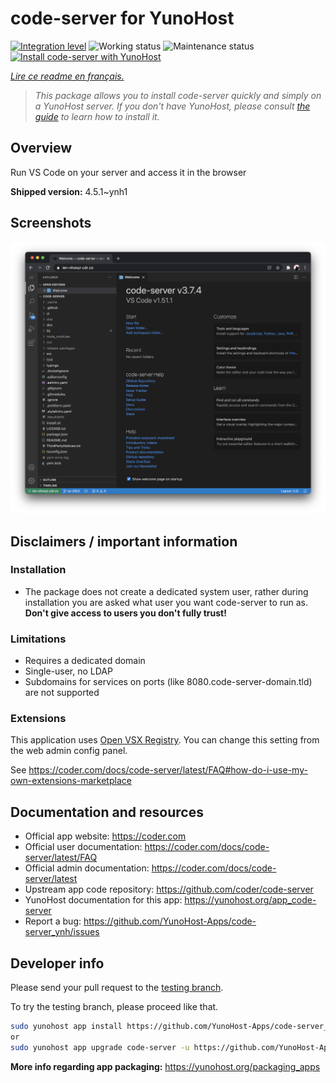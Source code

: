 <!--
N.B.: This README was automatically generated by https://github.com/YunoHost/apps/tree/master/tools/README-generator
It shall NOT be edited by hand.
-->

# code-server for YunoHost

[![Integration level](https://dash.yunohost.org/integration/code-server.svg)](https://dash.yunohost.org/appci/app/code-server) ![Working status](https://ci-apps.yunohost.org/ci/badges/code-server.status.svg) ![Maintenance status](https://ci-apps.yunohost.org/ci/badges/code-server.maintain.svg)  
[![Install code-server with YunoHost](https://install-app.yunohost.org/install-with-yunohost.svg)](https://install-app.yunohost.org/?app=code-server)

*[Lire ce readme en français.](./README_fr.md)*

> *This package allows you to install code-server quickly and simply on a YunoHost server.
If you don't have YunoHost, please consult [the guide](https://yunohost.org/#/install) to learn how to install it.*

## Overview

Run VS Code on your server and access it in the browser

**Shipped version:** 4.5.1~ynh1


## Screenshots

![Screenshot of code-server](./doc/screenshots/screenshot.png)

## Disclaimers / important information

### Installation

* The package does not create a dedicated system user, rather during installation you are asked what user you want code-server to run as. **Don't give access to users you don't fully trust!**

### Limitations

* Requires a dedicated domain
* Single-user, no LDAP
* Subdomains for services on ports (like 8080.code-server-domain.tld) are not supported

### Extensions

This application uses [Open VSX Registry](https://open-vsx.org/). You can change this setting from the web admin config panel.

See https://coder.com/docs/code-server/latest/FAQ#how-do-i-use-my-own-extensions-marketplace

## Documentation and resources

* Official app website: <https://coder.com>
* Official user documentation: <https://coder.com/docs/code-server/latest/FAQ>
* Official admin documentation: <https://coder.com/docs/code-server/latest>
* Upstream app code repository: <https://github.com/coder/code-server>
* YunoHost documentation for this app: <https://yunohost.org/app_code-server>
* Report a bug: <https://github.com/YunoHost-Apps/code-server_ynh/issues>

## Developer info

Please send your pull request to the [testing branch](https://github.com/YunoHost-Apps/code-server_ynh/tree/testing).

To try the testing branch, please proceed like that.

``` bash
sudo yunohost app install https://github.com/YunoHost-Apps/code-server_ynh/tree/testing --debug
or
sudo yunohost app upgrade code-server -u https://github.com/YunoHost-Apps/code-server_ynh/tree/testing --debug
```

**More info regarding app packaging:** <https://yunohost.org/packaging_apps>
